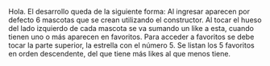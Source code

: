Hola. El desarrollo queda de la siguiente forma:
Al ingresar aparecen por defecto 6 mascotas que se crean utilizando el constructor.
Al tocar el hueso del lado izquierdo de cada mascota se va sumando un like a esta, cuando tienen uno o más aparecen en favoritos.
Para acceder a favoritos se debe tocar la parte superior, la estrella con el número 5.
Se listan los 5 favoritos en orden descendente, del que tiene más likes al que menos tiene.
